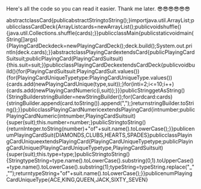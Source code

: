 Here's all the code so you can read it easier.
Thank me later. 😎😎😎😎😎😎

abstractclassCard{publicabstractStringtoString();}importjava.util.ArrayList;publicclassCardDeck{ArrayList<Card>cards=newArrayList<Card>();publicvoidshuffle(){java.util.Collections.shuffle(cards);}}publicclassMain{publicstaticvoidmain(String[]args){PlayingCardDeckdeck=newPlayingCardDeck();deck.build();System.out.println(deck.cards);}}abstractclassPlayingCardextendsCard{publicPlayingCardSuitsuit;publicPlayingCard(PlayingCardSuitsuit){this.suit=suit;}}publicclassPlayingCardDeckextendsCardDeck{publicvoidbuild(){for(PlayingCardSuitsuit:PlayingCardSuit.values()){for(PlayingCardUniqueTypetype:PlayingCardUniqueType.values()){cards.add(newPlayingCardUnique(type,suit));}for(inti=2;i<=10;i++){cards.add(newPlayingCardNumeric(i,suit));}}}publicStringgetAsString(){StringBuilderstringBuilder=newStringBuilder();for(Cardcard:cards){stringBuilder.append(card.toString()).append(",");}returnstringBuilder.toString();}}publicclassPlayingCardNumericextendsPlayingCard{intnumber;publicPlayingCardNumeric(intnumber,PlayingCardSuitsuit){super(suit);this.number=number;}publicStringtoString(){returnInteger.toString(number)+"of"+suit.name().toLowerCase();}}publicenumPlayingCardSuit{DIAMONDS,CLUBS,HEARTS,SPADES}publicclassPlayingCardUniqueextendsPlayingCard{PlayingCardUniqueTypetype;publicPlayingCardUnique(PlayingCardUniqueTypetype,PlayingCardSuitsuit){super(suit);this.type=type;}publicStringtoString(){StringtypeString=type.name().toLowerCase().substring(0,1).toUpperCase()+type.name().toLowerCase().substring(1);typeString=typeString.replace("_","");returntypeString+"of"+suit.name().toLowerCase();}}publicenumPlayingCardUniqueType{ACE,KING,QUEEN,JACK,SIXTY_SEVEN}

